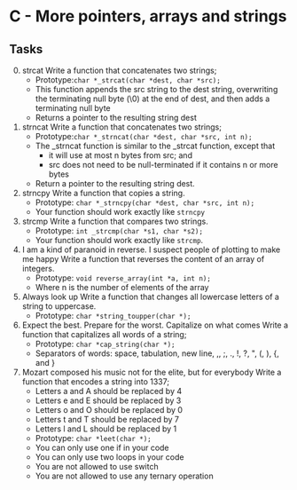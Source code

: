 # C - More pointers, arrays and strings
## Tasks
0. strcat
Write a function that concatenates two strings;
	* Prototype:`char *_strcat(char *dest, char *src);`
	* This function appends the src string to the dest string, overwriting the terminating null byte (\0) at the end of dest, and then adds a terminating null byte
	* Returns a pointer to the resulting string dest
1. strncat
Write a function that concatenates two strings;
	* Prototype:`char *_strncat(char *dest, char *src, int n);`
	* The _strncat function is similar to the _strcat function, except that
		- it will use at most n bytes from src; and
		- src does not need to be null-terminated if it contains n or more bytes
	* Return a pointer to the resulting string dest.
2. strncpy
Write a function that copies a string.
	* Prototype: `char *_strncpy(char *dest, char *src, int n);`
	* Your function should work exactly like `strncpy`
3. strcmp
Write a function that compares two strings.
	* Prototype: `int _strcmp(char *s1, char *s2);`
	* Your function should work exactly like `strcmp`.
4. I am a kind of paranoid in reverse. I suspect people of plotting to make me happy
Write a function that reverses the content of an array of integers.
	* Prototype: `void reverse_array(int *a, int n);`
	* Where n is the number of elements of the array
5. Always look up
Write a function that changes all lowercase letters of a string to uppercase.
	* Prototype: `char *string_toupper(char *);`
6. Expect the best. Prepare for the worst. Capitalize on what comes
Write a function that capitalizes all words of a string;
	* Prototype: `char *cap_string(char *);`
	* Separators of words: space, tabulation, new line, ,, ;, ., !, ?, ", (, ), {, and }
7. Mozart composed his music not for the elite, but for everybody
Write a function that encodes a string into 1337;
	* Letters a and A should be replaced by 4
	* Letters e and E should be replaced by 3
	* Letters o and O should be replaced by 0
	* Letters t and T should be replaced by 7
	* Letters l and L should be replaced by 1
	* Prototype: `char *leet(char *);`
	* You can only use one if in your code
	* You can only use two loops in your code
	* You are not allowed to use switch
	* You are not allowed to use any ternary operation
